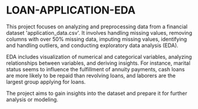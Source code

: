 # LOAN-APPLICATION-EDA

This project focuses on analyzing and preprocessing data from a financial dataset 'application_data.csv'. It involves handling missing values, removing columns with over 50% missing data, imputing missing values, identifying and handling outliers, and conducting exploratory data analysis (EDA). 

EDA includes visualization of numerical and categorical variables, analyzing relationships between variables, and deriving insights. For instance, marital status seems to influence the fulfillment of annuity payments, cash loans are more likely to be repaid than revolving loans, and laborers are the largest group applying for loans. 

The project aims to gain insights into the dataset and prepare it for further analysis or modeling.

